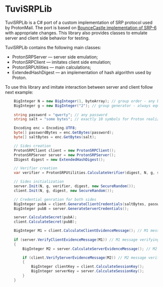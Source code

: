 # TuviSRPLib
TuviSRPLib is a C# port of a custom implementation of SRP protocol used by ProtonMail. The port is based on [BounceCastle implementation of SRP-6](https://github.com/bcgit/bc-csharp/tree/master/crypto/src/crypto/agreement/srp) with appropriate changes. This library also provides classes to emulate server and client side behavior for testing.

TuviSRPLib contains the following main classes:
- ProtonSRPServer — server side emulation;
- ProtonSRPClient — imitates client side emulation;
- ProtonSRPUtilities — main calculations;
- ExtendedHashDigest — an implementation of hash algorithm used by Proton.

To use this library and imitate interaction between server and client follow next example:

```C#
    BigInteger N = new BigInteger(1, byteArray); // group order - any big prime number you want to use
    BigInteger g = new BigInteger("2"); // group generator - always equals 2 in Proton realization
    
    string password = "qwerty"; // any password
    string salt = "some bytes"; // exactly 10 symbols for Proton realization. Bcrypt uses salt with specific length.

    Encoding enc = Encoding.UTF8;
    byte[] passwordBytes = enc.GetBytes(password);
    byte[] saltBytes = enc.GetBytes(salt);

    // Sides creation
    ProtonSRPClient client = new ProtonSRPClient();
    ProtonSRPServer server = new ProtonSRPServer();
    IDigest digest = new ExtendedHashDigest();

    // Verifier creation
    var verifier = ProtonSRPUtilities.CalculateVerifier(digest, N, g, saltBytes, passwordBytes);

    // Sides initialization
    server.Init(N, g, verifier, digest, new SecureRandom());
    client.Init(N, g, digest, new SecureRandom());

    // Credential genration for both sides
    BigInteger pubA = client.GenerateClientCredentials(saltBytes, passwordBytes);
    BigInteger pubB = server.GenerateServerCredentials();

    server.CalculateSecret(pubA);
    client.CalculateSecret(pubB);

    BigInteger M1 = client.CalculateClientEvidenceMessage(); // M1 message creation
    
    if (server.VerifyClientEvidenceMessage(M1)) // M1 message verifying
    {
        BigInteger M2 = server.CalculateServerEvidenceMessage(); // M2 message creation

        if (client.VerifyServerEvidenceMessage(M2)) // M2 message verifying
        {
            BigInteger clientKey = client.CalculateSessionKey();
            BigInteger serverKey = server.CalculateSessionKey();
        }
    }
```
